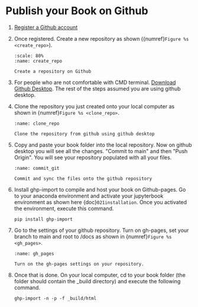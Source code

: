 # Publish your Book on Github

1. [Register a Github account](github.com)
2. Once registered. Create a new repository as shown ({numref}`Figure %s <create_repo>`).
    ```{figure} /_static/steps/create_repo.png
    :scale: 80%
    :name: create_repo

    Create a repository on Github
    ```
3. For people who are not comfortable with CMD terminal. [Download Github Desktop](https://desktop.github.com/). The rest of the steps assumed you are using github desktop.
4. Clone the repository you just created onto your local computer as shown in {numref}`Figure %s <clone_repo>`.
    ```{figure} /_static/steps/clone_repo.png
    :name: clone_repo

    Clone the repository from github using github desktop
    ```
5. Copy and paste your book folder into the local repository. Now on github desktop you will see all the changes. "Commit to main" and then "Push Origin". You will see your repository populated with all your files.
    ```{figure} /_static/steps/commit_git.png
    :name: commit_git

    Commit and sync the files onto the github repository
    ```
6. Install ghp-import to compile and host your book on Github-pages. Go to your anaconda environment and activate your jupyterbook environment as shown here {doc}`021installation`. Once you activated the environment, execute this command.
    ```
    pip install ghp-import
    ```

7. Go to the settings of your github repository. Turn on gh-pages, set your branch to main and root to /docs as shown in {numref}`Figure %s <gh_pages>`.
    ```{figure} /_static/steps/gh_pages.png
    :name: gh_pages

    Turn on the gh-pages settings on your repository.
    ```
8. Once that is done. On your local computer, cd to your book folder (the folder should contain the _build directory) and execute the following command.
    ```
    ghp-import -n -p -f _build/html
    ```
